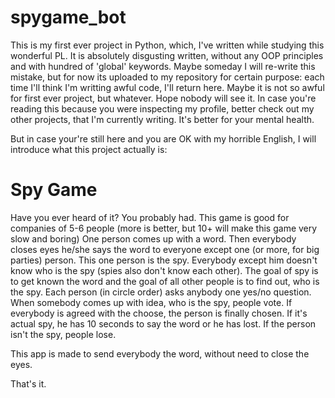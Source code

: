 # spygame_bot
This is my first ever project in Python, which, I've written while studying this wonderful PL. 
It is absolutely disgusting written, without any OOP principles and with hundred of 'global' keywords. Maybe someday I will re-write this mistake,
but for now its uploaded to my repository for certain purpose: each time I'll think I'm writting awful code, I'll return here. Maybe it is not so awful for first ever project,
but whatever. Hope nobody will see it. In case you're reading this because you were inspecting my profile, better check out my other projects, that I'm currently writing. It's better for your mental health. 

But in case your're still here and you are OK with my horrible English, I will introduce what this project actually is:

# Spy Game
Have you ever heard of it? You probably had. This game is good for companies of 5-6 people (more is better, but 10+ will make this game very slow and boring)
One person comes up with a word. Then everybody closes eyes he/she says the word to everyone except one (or more, for big parties) person. This one person is the spy. Everybody except him doesn't know who is the spy (spies also don't know each other).
The goal of spy is to get known the word and the goal of all other people is to find out, who is the spy. Each person (in circle order) asks anybody one yes/no question. When somebody comes up with idea, who is the spy, people vote. If everybody is agreed with the choose, the person is finally chosen. 
If it's actual spy, he has 10 seconds to say the word or he has lost. If the person isn't the spy, people lose.

This app is made to send everybody the word, without need to close the eyes.

That's it.
